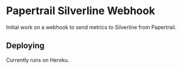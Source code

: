 # Papertrail Silverline Webhook #

Initial work on a webhook to send metrics to Silverline from Papertrail.

## Deploying ##

Currently runs on Heroku.
